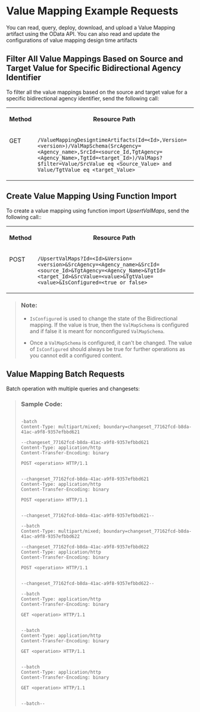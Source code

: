 <!-- loio1425fe5aa47c4ceb81163d1f9dc7056f -->

# Value Mapping Example Requests

You can read, query, deploy, download, and upload a Value Mapping artifact using the OData API. You can also read and update the configurations of value mapping design time artifacts



<a name="loio1425fe5aa47c4ceb81163d1f9dc7056f__section_dpm_nmw_z4b"/>

## Filter All Value Mappings Based on Source and Target Value for Specific Bidirectional Agency Identifier

To filter all the value mappings based on the source and target value for a specific bidirectional agency identifier, send the following call:


<table>
<tr>
<th valign="top">

Method



</th>
<th valign="top">

Resource Path



</th>
</tr>
<tr>
<td valign="top">

GET



</td>
<td valign="top">

`/ValueMappingDesigntimeArtifacts(Id=<Id>,Version=<version>)/ValMapSchema(SrcAgency=<Agency_name>,SrcId=<source_Id,TgtAgency=<Agency_Name>,TgtId=<target_Id>)/ValMaps?$filter=Value/SrcValue eq <Source_Value> and Value/TgtValue eq <target_Value>` 



</td>
</tr>
</table>



<a name="loio1425fe5aa47c4ceb81163d1f9dc7056f__section_oyl_sh5_1pb"/>

## Create Value Mapping Using Function Import

To create a value mapping using function import *UpsertValMaps*, send the following call::


<table>
<tr>
<th valign="top">

Method



</th>
<th valign="top">

Resource Path



</th>
</tr>
<tr>
<td valign="top">

POST



</td>
<td valign="top">

`/UpsertValMaps?Id=<Id>&Version=<version>&SrcAgency=<Agency_name>&SrcId=<source_Id>&TgtAgency=<Agency_Name>&TgtId=<target_Id>&SrcValue=<value>&TgtValue=<value>&IsConfigured=<true or false>` 



</td>
</tr>
</table>

> ### Note:  
> -   `IsConfigured` is used to change the state of the Bidirectional mapping. If the value is true, then the `ValMapSchema` is configured and if false it is meant for nonconfigured `ValMapSchema`.
> 
> -   Once a `ValMapSchema` is configured, it can't be changed. The value of `IsConfigured` should always be true for further operations as you cannot edit a configured content.



<a name="loio1425fe5aa47c4ceb81163d1f9dc7056f__section_f1v_ycj_vnb"/>

## Value Mapping Batch Requests

Batch operation with multiple queries and changesets:

> ### Sample Code:  
> ```
> 
> -batch
> Content-Type: multipart/mixed; boundary=changeset_77162fcd-b8da-41ac-a9f8-9357efbbd621
>  
> --changeset_77162fcd-b8da-41ac-a9f8-9357efbbd621
> Content-Type: application/http
> Content-Transfer-Encoding: binary
>  
> POST <operation> HTTP/1.1
>  
>  
> --changeset_77162fcd-b8da-41ac-a9f8-9357efbbd621
> Content-Type: application/http
> Content-Transfer-Encoding: binary
>  
> POST <operation> HTTP/1.1
>  
>  
> --changeset_77162fcd-b8da-41ac-a9f8-9357efbbd621--
>  
> --batch
> Content-Type: multipart/mixed; boundary=changeset_77162fcd-b8da-41ac-a9f8-9357efbbd622
>  
> --changeset_77162fcd-b8da-41ac-a9f8-9357efbbd622
> Content-Type: application/http
> Content-Transfer-Encoding: binary
>  
> POST <operation> HTTP/1.1
>  
>  
> --changeset_77162fcd-b8da-41ac-a9f8-9357efbbd622--
>  
> --batch
> Content-Type: application/http
> Content-Transfer-Encoding: binary
>  
> GET <operation> HTTP/1.1
>  
>  
> --batch
> Content-Type: application/http
> Content-Transfer-Encoding: binary
>  
> GET <operation> HTTP/1.1
>  
>  
> --batch
> Content-Type: application/http
> Content-Transfer-Encoding: binary
>  
> GET <operation> HTTP/1.1
>  
>  
> --batch--
> ```


